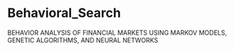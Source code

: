 # Behavioral_Search
BEHAVIOR ANALYSIS OF FINANCIAL MARKETS USING MARKOV MODELS, GENETIC ALGORITHMS, AND NEURAL NETWORKS
